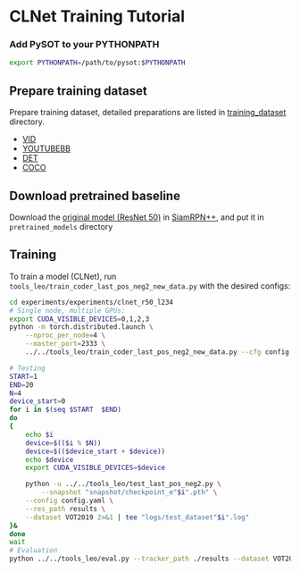 # CLNet Training Tutorial

### Add PySOT to your PYTHONPATH
```bash
export PYTHONPATH=/path/to/pysot:$PYTHONPATH
```

## Prepare training dataset
Prepare training dataset, detailed preparations are listed in [training_dataset](training_dataset) directory.
* [VID](http://image-net.org/challenges/LSVRC/2017/)
* [YOUTUBEBB](https://research.google.com/youtube-bb/)
* [DET](http://image-net.org/challenges/LSVRC/2017/)
* [COCO](http://cocodataset.org)

## Download pretrained baseline
Download the [original model (ResNet 50)](https://drive.google.com/file/d/1lW_Wj__kOsLGw2H4pwn_eCZK5NywALnm/view?usp=sharing) in [SiamRPN++](https://arxiv.org/abs/1812.11703), 
and put it in `pretrained_models` directory

## Training

To train a model (CLNet), run `tools_leo/train_coder_last_pos_neg2_new_data.py` with the desired configs:

```bash
cd experiments/experiments/clnet_r50_l234
# Single node, multiple GPUs:
export CUDA_VISIBLE_DEVICES=0,1,2,3
python -m torch.distributed.launch \
    --nproc_per_node=4 \
    --master_port=2333 \
    ../../tools_leo/train_coder_last_pos_neg2_new_data.py --cfg config.yaml

# Testing
START=1
END=20
N=4
device_start=0
for i in $(seq $START  $END)
do
{
    echo $i
    device=$(($i % $N))
    device=$(($device_start + $device))
    echo $device
    export CUDA_VISIBLE_DEVICES=$device

    python -u ../../tools_leo/test_last_pos_neg2.py \
        --snapshot "snapshot/checkpoint_e"$i".pth" \
	--config config.yaml \
	--res_path results \
	--dataset VOT2019 2>&1 | tee "logs/test_dataset"$i".log"
}&
done
wait
# Evaluation
python ../../tools_leo/eval.py --tracker_path ./results --dataset VOT2019 --num 4 --tracker_prefix 'ch*' >>res.txt
```

